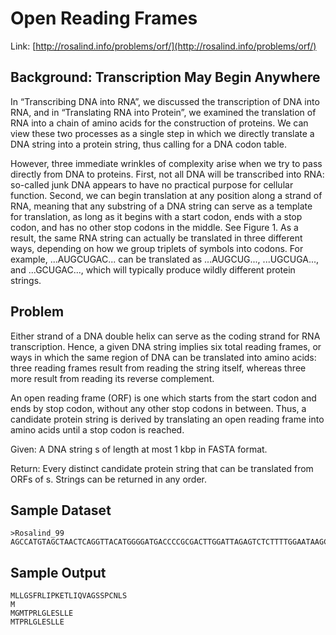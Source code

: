 # Open Reading Frames

Link: [http://rosalind.info/problems/orf/](http://rosalind.info/problems/orf/)

## Background: Transcription May Begin Anywhere

In “Transcribing DNA into RNA”, we discussed the transcription of DNA into RNA, and in “Translating RNA into Protein”, we examined the translation of RNA into a chain of amino acids for the construction of proteins. We can view these two processes as a single step in which we directly translate a DNA string into a protein string, thus calling for a DNA codon table.

However, three immediate wrinkles of complexity arise when we try to pass directly from DNA to proteins. First, not all DNA will be transcribed into RNA: so-called junk DNA appears to have no practical purpose for cellular function. Second, we can begin translation at any position along a strand of RNA, meaning that any substring of a DNA string can serve as a template for translation, as long as it begins with a start codon, ends with a stop codon, and has no other stop codons in the middle. See Figure 1. As a result, the same RNA string can actually be translated in three different ways, depending on how we group triplets of symbols into codons. For example, ...AUGCUGAC... can be translated as ...AUGCUG..., ...UGCUGA..., and ...GCUGAC..., which will typically produce wildly different protein strings.

## Problem

Either strand of a DNA double helix can serve as the coding strand for RNA transcription. Hence, a given DNA string implies six total reading frames, or ways in which the same region of DNA can be translated into amino acids: three reading frames result from reading the string itself, whereas three more result from reading its reverse complement.

An open reading frame (ORF) is one which starts from the start codon and ends by stop codon, without any other stop codons in between. Thus, a candidate protein string is derived by translating an open reading frame into amino acids until a stop codon is reached.

Given: A DNA string s of length at most 1 kbp in FASTA format.

Return: Every distinct candidate protein string that can be translated from ORFs of s. Strings can be returned in any order.

## Sample Dataset

```
>Rosalind_99
AGCCATGTAGCTAACTCAGGTTACATGGGGATGACCCCGCGACTTGGATTAGAGTCTCTTTTGGAATAAGCCTGAATGATCCGAGTAGCATCTCAG
```

## Sample Output

```
MLLGSFRLIPKETLIQVAGSSPCNLS
M
MGMTPRLGLESLLE
MTPRLGLESLLE
```
